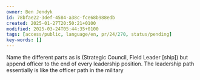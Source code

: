 ```yaml
---
owner: Ben Jendyk
id: 78bfae22-3def-4584-a38c-fce68b988edb
created: 2025-01-27T20:50:21+0100
modified: 2025-03-24T05:44:35+0100
tags: [access/public, language/en, pr/24/270, status/pending]
key-words: []
---
```


Name the different parts as is (Strategic Council, Field Leader [ship]) but append officer to the end of every leadership position. 
The leadership path essentially is like the officer path in the military 